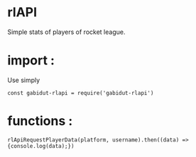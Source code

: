 # rlAPI
Simple stats of players of rocket league.

# import :

 Use simply

`const gabidut-rlapi = require('gabidut-rlapi')`

# functions : 

`rlApiRequestPlayerData(platform, username).then((data) => {console.log(data);})`
